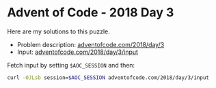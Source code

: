 # Advent of Code - 2018 Day 3
Here are my solutions to this puzzle.

* Problem description: [adventofcode.com/2018/day/3](https://adventofcode.com/2018/day/3)
* Input: [adventofcode.com/2018/day/3/input](https://adventofcode.com/2018/day/3/input)

Fetch input by setting `$AOC_SESSION` and then:
```bash
curl -OJLsb session=$AOC_SESSION adventofcode.com/2018/day/3/input
```
